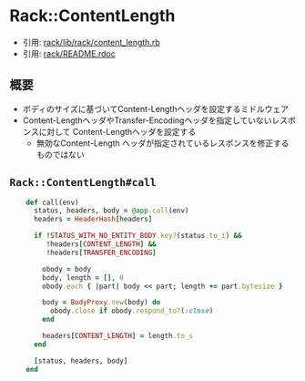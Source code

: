 # Rack::ContentLength
- 引用: [rack/lib/rack/content_length.rb](https://github.com/rack/rack/blob/master/lib/rack/content_length.rb)
- 引用: [rack/README.rdoc](https://github.com/rack/rack/blob/master/README.rdoc)

## 概要
- ボディのサイズに基づいてContent-Lengthヘッダを設定するミドルウェア
- Content-LengthヘッダやTransfer-Encodingヘッダを指定していないレスポンスに対して
  Content-Lengthヘッダを設定する
  - 無効なContent-Length ヘッダが指定されているレスポンスを修正するものではない

## `Rack::ContentLength#call`
```ruby
    def call(env)
      status, headers, body = @app.call(env)
      headers = HeaderHash[headers]

      if !STATUS_WITH_NO_ENTITY_BODY.key?(status.to_i) &&
         !headers[CONTENT_LENGTH] &&
         !headers[TRANSFER_ENCODING]

        obody = body
        body, length = [], 0
        obody.each { |part| body << part; length += part.bytesize }

        body = BodyProxy.new(body) do
          obody.close if obody.respond_to?(:close)
        end

        headers[CONTENT_LENGTH] = length.to_s
      end

      [status, headers, body]
    end
```
